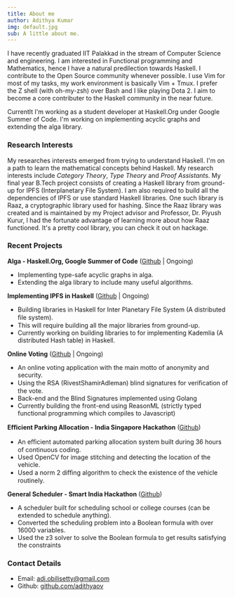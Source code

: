 ```yaml
---
title: About me
author: Adithya Kumar
img: default.jpg
sub: A little about me.
---
```


I have recently graduated IIT Palakkad in the stream of Computer Science and engineering.
I am interested in Functional programming and Mathematics, hence I have a natural predilection towards Haskell.
I contribute to the Open Source community whenever possible.
I use Vim for most of my tasks, my work environment is basically Vim + Tmux.
I prefer the Z shell (with oh-my-zsh) over Bash and I like playing Dota 2. 
I aim to become a core contributer to the Haskell community in the near future.

Currentlt I'm working as a student developer at Haskell.Org under Google Summer of Code.
I'm working on implementing acyclic graphs and extending the alga library.

### Research Interests
My researches interests emerged from trying to understand Haskell. I'm on a path to learn
the mathematical concepts behind Haskell. My research interests include *Category Theory*, *Type Theory* and 
*Proof Assistants*.
My final year B.Tech project consists of creating a Haskell library from ground-up for IPFS (Interplanetary File System).
I am also required to build all the dependencies of IPFS or use standard Haskell libraries. 
One such library is Raaz, a cryptographic library used for hashing. 
Since the Raaz library was created and is maintained by my Project advisor and Professor, Dr. Piyush Kurur, 
I had the fortunate advantage of learning more about how Raaz functioned.
It's a pretty cool library, you can check it out on hackage.

### Recent Projects

**Alga - Haskell.Org, Google Summer of Code** 
([Github](https://github.com/adithyaov/alga) | Ongoing) 

- Implementing type-safe acyclic graphs in alga.
- Extending the alga library to include many useful algorithms.

**Implementing IPFS in Haskell** 
([Github](https://github.com/ipfs-haskell) | Ongoing) 

- Building libraries in Haskell for Inter Planetary File System (A distributed ﬁle system). 
- This will require building all the major libraries from ground-up. 
- Currently working on building libraries to for implementing Kademlia (A distributed Hash table) in Haskell.

**Online Voting**
([Github](https://github.com/adithyaov/online_voting) | Ongoing)

- An online voting application with the main motto of anonymity and security. 
- Using the RSA (RivestShamirAdleman) blind signatures for veriﬁcation of the vote. 
- Back-end and the Blind Signatures implemented using Golang
- Currently building the front-end using ReasonML (strictly typed functional programming which compiles to Javascript)

**Eﬃcient Parking Allocation - India Singapore Hackathon**
([Github](https://github.com/adithyaov/eﬃcient-parking-allocation))

- An eﬃcient automated parking allocation system built during 36 hours of continuous coding. 
- Used OpenCV for image stitching and detecting the location of the vehicle. 
- Used a norm 2 diﬃng algorithm to check the existence of the vehicle routinely. 

**General Scheduler - Smart India Hackathon**
([Github](https://github.com/adithyaov/general-scheduler))

- A scheduler built for scheduling school or college courses (can be extended to schedule anything). 
- Converted the scheduling problem into a Boolean formula with over 16000 variables. 
- Used the z3 solver to solve the Boolean formula to get results satisfying the constraints

### Contact Details

- Email: [adi.obilisetty@gmail.com](mailto:adi.obilisetty@gmail.com)
- Github: [github.com/adithyaov](https://github.com/adithyaov)

